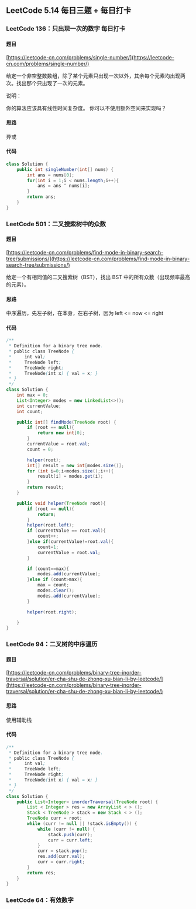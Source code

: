 ## LeetCode 5.14 每日三题 + 每日打卡

### LeetCode 136：只出现一次的数字 每日打卡

#### 题目

[https://leetcode-cn.com/problems/single-number/](https://leetcode-cn.com/problems/single-number/)

给定一个非空整数数组，除了某个元素只出现一次以外，其余每个元素均出现两次。找出那个只出现了一次的元素。

说明：

你的算法应该具有线性时间复杂度。 你可以不使用额外空间来实现吗？

#### 思路

异或

#### 代码

```java
class Solution {
    public int singleNumber(int[] nums) {
        int ans = nums[0];
        for(int i = 1;i < nums.length;i++){
            ans = ans ^ nums[i];
        }
        return ans;
    }
}
```



### LeetCode 501：二叉搜索树中的众数

#### 题目

[https://leetcode-cn.com/problems/find-mode-in-binary-search-tree/submissions/](https://leetcode-cn.com/problems/find-mode-in-binary-search-tree/submissions/)

给定一个有相同值的二叉搜索树（BST），找出 BST 中的所有众数（出现频率最高的元素）。

#### 思路

中序遍历，先左子树，在本身，在右子树，因为   left <= now <= right 

#### 代码

```java
/**
 * Definition for a binary tree node.
 * public class TreeNode {
 *     int val;
 *     TreeNode left;
 *     TreeNode right;
 *     TreeNode(int x) { val = x; }
 * }
 */
class Solution {
    int max = 0;
    List<Integer> modes = new LinkedList<>();
    int currentValue;
    int count;

    public int[] findMode(TreeNode root) {
        if (root == null){
            return new int[0];
        }
        currentValue = root.val;
        count = 0;

        helper(root);
        int[] result = new int[modes.size()];
        for (int i=0;i<modes.size();i++){
            result[i] = modes.get(i);
        }
        return result;
    }

    public void helper(TreeNode root){
        if (root == null){
            return;
        }
        helper(root.left);
        if (currentValue == root.val){
            count++;
        }else if(currentValue!=root.val){
            count=1;
            currentValue = root.val;
        }

        if (count==max){
            modes.add(currentValue);
        }else if (count>max){
            max = count;
            modes.clear();
            modes.add(currentValue);
        }

        helper(root.right);

    }
}

```



### LeetCode 94：二叉树的中序遍历

#### 题目

[https://leetcode-cn.com/problems/binary-tree-inorder-traversal/solution/er-cha-shu-de-zhong-xu-bian-li-by-leetcode/](https://leetcode-cn.com/problems/binary-tree-inorder-traversal/solution/er-cha-shu-de-zhong-xu-bian-li-by-leetcode/)

#### 思路

使用辅助栈

#### 代码

```java
/**
 * Definition for a binary tree node.
 * public class TreeNode {
 *     int val;
 *     TreeNode left;
 *     TreeNode right;
 *     TreeNode(int x) { val = x; }
 * }
 */
class Solution {
    public List<Integer> inorderTraversal(TreeNode root) {
        List < Integer > res = new ArrayList < > ();
        Stack < TreeNode > stack = new Stack < > ();
        TreeNode curr = root;
        while (curr != null || !stack.isEmpty()) {
            while (curr != null) {
                stack.push(curr);
                curr = curr.left;
            }
            curr = stack.pop();
            res.add(curr.val);
            curr = curr.right;
        }
        return res;
    }
}
```



### LeetCode 64：有效数字









